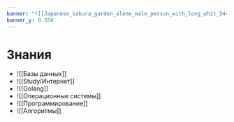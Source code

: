 ```yaml
---
banner: "![[Japanese_sakura_garden_alone_male_person_with_long_whit_344d6a80-4a9d-49ae-80ad-1b8b4d19b397.png]]"
banner_y: 0.556
---
```

# Знания

- ![[Базы данных]]
- ![[Study/Интернет]]
- ![[Golang]]
- ![[Операционные системы]]
- ![[Программирование]]
- ![[Алгоритмы]]